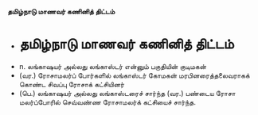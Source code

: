 **தமிழ்நாடு மாணவர் கணினித் திட்டம்**
- # தமிழ்நாடு மாணவர் கணினித் திட்டம்
- n. லங்காஷயர் அல்லது லங்காஸ்டர் என்னும் பகுதியின் குடிமகன்
- (வர.) ரோசாமலர்ப் போர்களில் லங்காஸ்டர் கோமகன் மரபினரைத்தலைவராகக் கொண்ட சிவப்பு ரோசாக் கட்சியினர்
-  (பெ.) லங்காஷயர் அல்லது லங்காஸ்டரைச் சார்ந்த (வர.) பண்டைய ரோசா மலர்ப்போரில் செவ்வண்ண ரோசாமலர்க் கட்சியைச் சார்ந்த.

